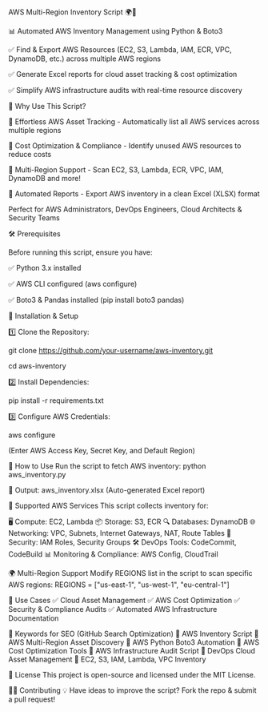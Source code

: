 AWS Multi-Region Inventory Script 🌍🚀


📊 Automated AWS Inventory Management using Python & Boto3

✅ Find & Export AWS Resources (EC2, S3, Lambda, IAM, ECR, VPC, DynamoDB, etc.) across multiple AWS regions

✅ Generate Excel reports for cloud asset tracking & cost optimization

✅ Simplify AWS infrastructure audits with real-time resource discovery



🚀 Why Use This Script?

🔹 Effortless AWS Asset Tracking - Automatically list all AWS services across multiple regions

🔹 Cost Optimization & Compliance - Identify unused AWS resources to reduce costs

🔹 Multi-Region Support - Scan EC2, S3, Lambda, ECR, VPC, IAM, DynamoDB and more!

🔹 Automated Reports - Export AWS inventory in a clean Excel (XLSX) format

Perfect for AWS Administrators, DevOps Engineers, Cloud Architects & Security Teams


🛠 Prerequisites

Before running this script, ensure you have:

✅ Python 3.x installed

✅ AWS CLI configured (aws configure)

✅ Boto3 & Pandas installed (pip install boto3 pandas)


🔧 Installation & Setup

1️⃣ Clone the Repository:

git clone https://github.com/your-username/aws-inventory.git

cd aws-inventory


2️⃣ Install Dependencies:

pip install -r requirements.txt


3️⃣ Configure AWS Credentials:

aws configure

(Enter AWS Access Key, Secret Key, and Default Region)



🎯 How to Use
Run the script to fetch AWS inventory:
python aws_inventory.py

📂 Output: aws_inventory.xlsx (Auto-generated Excel report)

📜 Supported AWS Services
This script collects inventory for:

🖥️ Compute: EC2, Lambda
📦 Storage: S3, ECR
🔍 Databases: DynamoDB
🌐 Networking: VPC, Subnets, Internet Gateways, NAT, Route Tables
🔐 Security: IAM Roles, Security Groups
🛠️ DevOps Tools: CodeCommit, CodeBuild
📊 Monitoring & Compliance: AWS Config, CloudTrail

🌍 Multi-Region Support
Modify REGIONS list in the script to scan specific AWS regions:
REGIONS = ["us-east-1", "us-west-1", "eu-central-1"]

🚀 Use Cases
✅ Cloud Asset Management
✅ AWS Cost Optimization
✅ Security & Compliance Audits
✅ Automated AWS Infrastructure Documentation

🎯 Keywords for SEO (GitHub Search Optimization)
🔹 AWS Inventory Script
🔹 AWS Multi-Region Asset Discovery
🔹 AWS Python Boto3 Automation
🔹 AWS Cost Optimization Tools
🔹 AWS Infrastructure Audit Script
🔹 DevOps Cloud Asset Management
🔹 EC2, S3, IAM, Lambda, VPC Inventory

📜 License
This project is open-source and licensed under the MIT License.

👨‍💻 Contributing
💡 Have ideas to improve the script? Fork the repo & submit a pull request!
